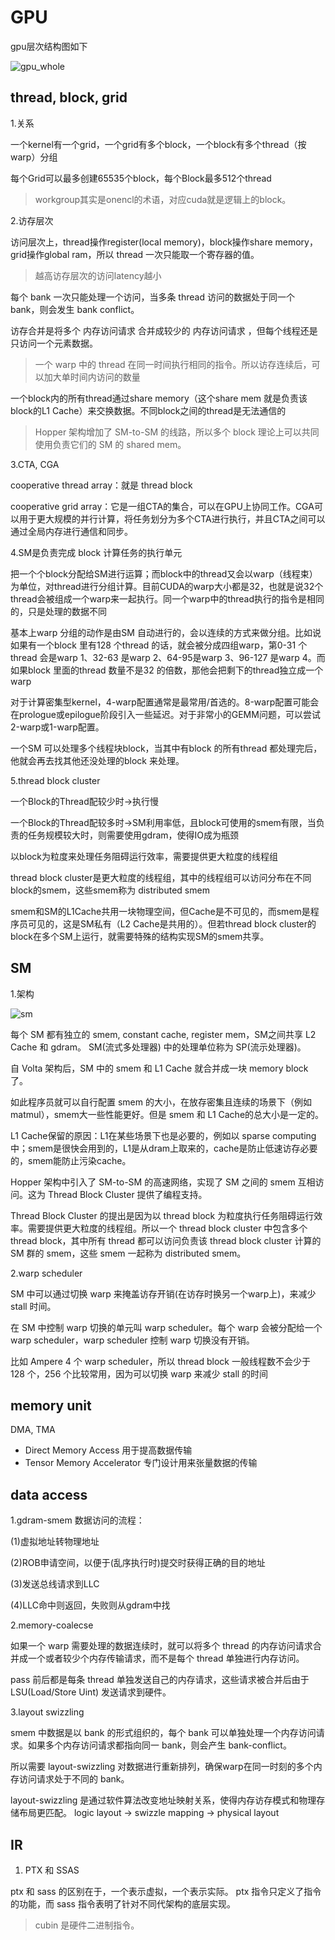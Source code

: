 # GPU

gpu层次结构图如下

![gpu_whole](/assets/img/blog/img_arch/whole.png)

## thread, block, grid

1.关系

一个kernel有一个grid，一个grid有多个block，一个block有多个thread（按warp）分组

每个Grid可以最多创建65535个block，每个Block最多512个thread

> workgroup其实是onencl的术语，对应cuda就是逻辑上的block。

2.访存层次

访问层次上，thread操作register(local memory)，block操作share memory，grid操作global ram，所以 thread 一次只能取一个寄存器的值。

> 越高访存层次的访问latency越小

每个 bank 一次只能处理一个访问，当多条 thread 访问的数据处于同一个 bank，则会发生 bank conflict。

访存合并是将多个 内存访问请求 合并成较少的 内存访问请求 ，但每个线程还是只访问一个元素数据。

> 一个 warp 中的 thread 在同一时间执行相同的指令。所以访存连续后，可以加大单时间内访问的数量

一个block内的所有thread通过share memory（这个share mem 就是负责该block的L1 Cache）来交换数据。不同block之间的thread是无法通信的

> Hopper 架构增加了 SM-to-SM 的线路，所以多个 block 理论上可以共同使用负责它们的 SM 的 shared mem。

3.CTA, CGA

cooperative thread array：就是 thread block

cooperative grid array：它是一组CTA的集合，可以在GPU上协同工作。CGA可以用于更大规模的并行计算，将任务划分为多个CTA进行执行，并且CTA之间可以通过全局内存进行通信和同步。

4.SM是负责完成 block 计算任务的执行单元

把一个个block分配给SM进行运算；而block中的thread又会以warp（线程束）为单位，对thread进行分组计算。目前CUDA的warp大小都是32，也就是说32个thread会被组成一个warp来一起执行。同一个warp中的thread执行的指令是相同的，只是处理的数据不同

基本上warp 分组的动作是由SM 自动进行的，会以连续的方式来做分组。比如说如果有一个block 里有128 个thread 的话，就会被分成四组warp，第0-31 个thread 会是warp 1、32-63 是warp 2、64-95是warp 3、96-127 是warp 4。而如果block 里面的thread 数量不是32 的倍数，那他会把剩下的thread独立成一个warp

对于计算密集型kernel，4-warp配置通常是最常用/首选的。8-warp配置可能会在prologue或epilogue阶段引入一些延迟。对于非常小的GEMM问题，可以尝试2-warp或1-warp配置。

一个SM 可以处理多个线程块block，当其中有block 的所有thread 都处理完后，他就会再去找其他还没处理的block 来处理。

5.thread block cluster

一个Block的Thread配较少时->执行慢

一个Block的Thread配较多时->SM利用率低，且block可使用的smem有限，当负责的任务规模较大时，则需要使用gdram，使得IO成为瓶颈

以block为粒度来处理任务阻碍运行效率，需要提供更大粒度的线程组

thread block cluster是更大粒度的线程组，其中的线程组可以访问分布在不同block的smem，这些smem称为 distributed smem

smem和SM的L1Cache共用一块物理空间，但Cache是不可见的，而smem是程序员可见的，这是SM私有（L2 Cache是共用的）。但若thread block cluster的block在多个SM上运行，就需要特殊的结构实现SM的smem共享。

## SM

1.架构

![sm](/assets/img/blog/img_triton_survey/gpu_arch.png)

每个 SM 都有独立的 smem, constant cache, register mem，SM之间共享 L2 Cache 和 gdram。 SM(流式多处理器) 中的处理单位称为 SP(流示处理器)。

自 Volta 架构后，SM 中的 smem 和 L1 Cache 就合并成一块 memory block 了。

如此程序员就可以自行配置 smem 的大小，在放存密集且连续的场景下（例如matmul），smem大一些性能更好。但是 smem 和 L1 Cache的总大小是一定的。

L1 Cache保留的原因：L1在某些场景下也是必要的，例如以 sparse computing 中；smem是很快会用到的，L1是从dram上取来的，cache是防止低速访存必要的，smem能防止污染cache。

Hopper 架构中引入了 SM-to-SM 的高速网络，实现了 SM 之间的 smem 互相访问。这为 Thread Block Cluster 提供了编程支持。

Thread Block Cluster 的提出是因为以 thread block 为粒度执行任务阻碍运行效率。需要提供更大粒度的线程组。所以一个 thread block cluster 中包含多个 thread block，其中所有 thread 都可以访问负责该 thread block cluster 计算的 SM 群的 smem，这些 smem 一起称为 distributed smem。

2.warp scheduler

SM 中可以通过切换 warp 来掩盖访存开销(在访存时换另一个warp上)，来减少 stall 时间。

在 SM 中控制 warp 切换的单元叫 warp scheduler。每个 warp 会被分配给一个 warp scheduler，warp scheduler 控制 warp 切换没有开销。

比如 Ampere 4 个 warp scheduler，所以 thread block 一般线程数不会少于 128 个，256 个比较常用，因为可以切换 warp 来减少 stall 的时间

## memory unit

DMA, TMA

- Direct Memory Access 用于提高数据传输
- Tensor Memory Accelerator 专门设计用来张量数据的传输

## data access

1.gdram-smem 数据访问的流程：

(1)虚拟地址转物理地址

(2)ROB申请空间，以便于(乱序执行时)提交时获得正确的目的地址

(3)发送总线请求到LLC

(4)LLC命中则返回，失败则从gdram中找

2.memory-coalecse

如果一个 warp 需要处理的数据连续时，就可以将多个 thread 的内存访问请求合并成一个或者较少个内存传输请求，而不是每个 thread 单独进行内存访问。

pass 前后都是每条 thread 单独发送自己的内存请求，这些请求被合并后由于 LSU(Load/Store Uint) 发送请求到硬件。

3.layout swizzling

smem 中数据是以 bank 的形式组织的，每个 bank 可以单独处理一个内存访问请求。如果多个内存访问请求都指向同一 bank，则会产生 bank-conflict。

所以需要 layout-swizzling 对数据进行重新排列，确保warp在同一时刻的多个内存访问请求处于不同的 bank。

layout-swizzling 是通过软件算法改变地址映射关系，使得内存访存模式和物理存储布局更匹配。 logic layout -> swizzle mapping  -> physical layout

## IR

1. PTX 和 SSAS

ptx 和 sass 的区别在于，一个表示虚拟，一个表示实际。 ptx 指令只定义了指令的功能，而 sass 指令表明了针对不同代架构的底层实现。

> cubin 是硬件二进制指令。
